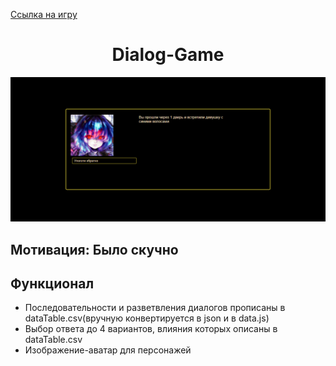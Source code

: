 [Ссылка на игру](https://alexeysay.github.io/Dialog-Game.github.io/)
<h1 align="center"> Dialog-Game </h1>

![demo photo](demo.png)

## Мотивация: Было скучно

## Функционал
- Последовательности и разветвления диалогов прописаны в dataTable.csv(вручную конвертируется в json и в data.js)
- Выбор ответа до 4 вариантов, влияния которых описаны в dataTable.csv
- Изображение-аватар для персонажей